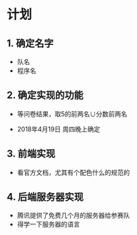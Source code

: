 # **计划**

## 1. 确定名字

- 队名
- 程序名
## 2. 确定实现的功能
- 等问卷结果，取5的前两名$\cup$分数前两名

- 2018年4月19日 周四晚上确定

## 3. 前端实现
- 看官方文档，尤其有个配色什么的规范的
## 4. 后端服务器实现
- 腾讯提供了免费几个月的服务器给参赛队
- 得学一下服务器的语言